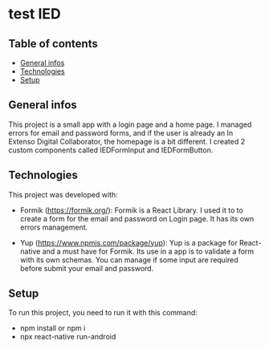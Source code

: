 # test IED

## Table of contents
* [General infos](#general-infos)
* [Technologies](#technologies)
* [Setup](#setup)

## General infos
This project is a small app with a login page and a home page.
I managed errors for email and password forms, and if the user is already
an In Extenso Digital Collaborator, the homepage is a bit different. I
created 2 custom components called IEDFormInput and IEDFormButton. 

## Technologies
This project was developed with:

* Formik (https://formik.org/): Formik is a React Library. I used it to
                                to create a form for the email and password
                                on Login page. It has its own errors management.
                                
* Yup (https://www.npmjs.com/package/yup): Yup is a package for React-native and 
                                           a must have for Formik. Its use in a app
                                           is to validate a form with its own schemas. 
                                           You can manage if some input are required before
                                           submit your email and password.
                                           
## Setup

To run this project, you need to run it with this command:

* npm install or npm i
* npx react-native run-android
